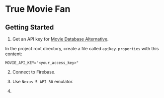 # True Movie Fan

## Getting Started

1. Get an API key for [Movie Database Alternative](https://rapidapi.com/rapidapi/api/movie-database-alternative/).

In the project root directory, create a file called `apikey.properties` with this content:

```
MOVIE_API_KEY="<your_access_key>"
```

2. Connect to Firebase.

3. Use `Nexus 5 API 30` emulator.

4.   